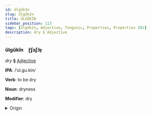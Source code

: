 ```yaml
---
id: ûlgûkîn
slug: ûlgûkîn
title: ÛLGÛKÎN
sidebar_position: 113
tags: [ûlgûkîn, Adjective, Tungusic, Properties, Properties 201]
description: dry § Adjective
---
```


### ûlgûkîn&emsp;<span kind="abugida">ɽ͊ʄꜿʄɔ̃ɟ</span>

*dry* **§** [Adjective](../../tags/Adjective)

**IPA**: /ˈul.gu.kin/

**Verb**: to be dry

**Noun**: dryness

**Modifier**: dry

<details>
    <summary>Origin</summary>
    Evenki олгокин olgokin /ʊl.gʊ.kin/<br/>
    <em>Tungusic Language Family</em>
</details>